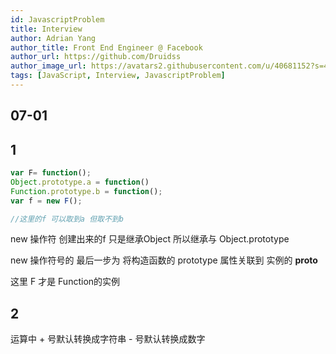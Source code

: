 ```yaml
---
id: JavascriptProblem
title: Interview
author: Adrian Yang
author_title: Front End Engineer @ Facebook
author_url: https://github.com/Druidss
author_image_url: https://avatars2.githubusercontent.com/u/40681152?s=460&u=e324c1f3465c768888c1fcf798b5f5eb1be9d60d&v=4
tags: [JavaScript, Interview, JavascriptProblem]
---
```


## 07-01

## 1

```js
var F= function();
Object.prototype.a = function()
Function.prototype.b = function();
var f = new F();

//这里的f 可以取到a 但取不到b
```

new 操作符 创建出来的f 只是继承Object  所以继承与 Object.prototype

new 操作符号的 最后一步为 将构造函数的 prototype  属性关联到 实例的 __proto__

这里 F 才是 Function的实例

## 2

运算中  +  号默认转换成字符串  - 号默认转换成数字